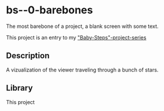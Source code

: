 # bs--0-barebones

The most barebone of a project, a blank screen with some text.

This project is an entry to my ["Baby-Steps"-project-series](http://tobias.gepp-im-web.de/archives/category/ein-feature-projekt/)

## Description

A vizualization of the viewer traveling through a bunch of stars.

## Library

This project 

